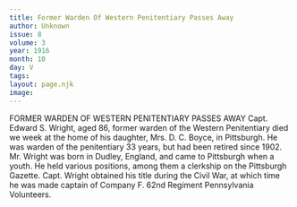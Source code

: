 ```yaml
---
title: Former Warden Of Western Penitentiary Passes Away
author: Unknown
issue: 8
volume: 3
year: 1916
month: 10
day: V
tags:
layout: page.njk
image:
---
```

FORMER WARDEN OF WESTERN PENITENTIARY PASSES AWAY       Capt. Edward S. Wright, aged 86, former warden of the Western Penitentiary died we week at the home of his daughter, Mrs. D. C. Boyce, in Pittsburgh. He was warden of the penitentiary 33 years, but had been retired since 1902.       Mr. Wright was born in Dudley, England, and came to Pittsburgh when a youth. He held various positions, among them a clerkship on the Pittsburgh Gazette. Capt. Wright obtained his title during the Civil War, at which time he was made captain of Company F. 62nd Regiment Pennsylvania Volunteers. 




